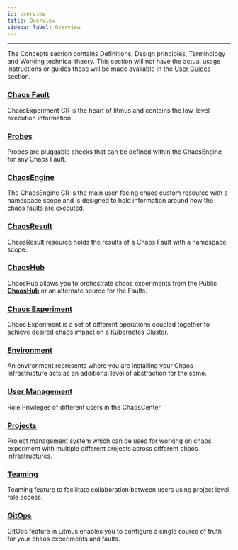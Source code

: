 ```yaml
---
id: overview
title: Overview
sidebar_label: Overview
---
```


---

The Concepts section contains Definitions, Design principles, Terminology and Working technical theory. This section will not have the actual usage instructions or guides those will be made available in the [User Guides](../user-guides/overview.md) section.

### [Chaos Fault](chaos-experiment.md)

ChaosExperiment CR is the heart of litmus and contains the low-level execution information.

### [Probes](probes.md)

Probes are pluggable checks that can be defined within the ChaosEngine for any Chaos Fault.

### [ChaosEngine](chaos-engine.md)

The ChaosEngine CR is the main user-facing chaos custom resource with a namespace scope and is designed to hold information around how the chaos faults are executed.

### [ChaosResult](chaos-result.md)

ChaosResult resource holds the results of a Chaos Fault with a namespace scope.

### [ChaosHub](chaoshub.md)

ChaosHub allows you to orchestrate chaos experiments from the Public **[ChaosHub](http://hub.litmuschaos.io/)** or an alternate source for the Faults.

### [Chaos Experiment](chaos-workflow.md)

Chaos Experiment is a set of different operations coupled together to achieve desired chaos impact on a Kubernetes Cluster.

### [Environment](environments.md)

An environment represents where you are installing your Chaos Infrastructure acts as an additional level of abstraction for the same.

### [User Management](user-management.md)

Role Privileges of different users in the ChaosCenter.

### [Projects](projects.md)

Project management system which can be used for working on chaos experiment with multiple different projects across different chaos infrastructures.

### [Teaming](probes.md)

Teaming feature to facilitate collaboration between users using project level role access.

### [GitOps](gitops.md)

GitOps feature in Litmus enables you to configure a single source of truth for your chaos experiments and faults.
